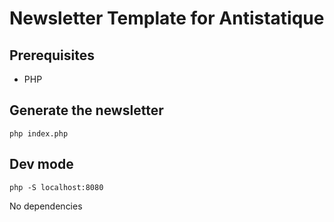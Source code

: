 # Newsletter Template for Antistatique

## Prerequisites
- PHP

## Generate the newsletter
```
php index.php
```

## Dev mode
```
php -S localhost:8080
```

No dependencies